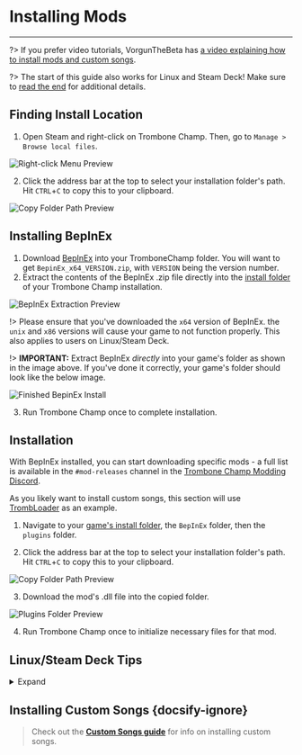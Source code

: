 # Installing Mods
---

?> If you prefer video tutorials, VorgunTheBeta has [a video explaining how to install mods and custom songs](https://youtu.be/pSwNSGx-P5c).

?> The start of this guide also works for Linux and Steam Deck! Make sure to [read the end](#linuxsteam-deck-specific-tips) for additional details.

## Finding Install Location
1. Open Steam and right-click on Trombone Champ. Then, go to `Manage > Browse local files`.  

![Right-click Menu Preview](../docs/files/localfilescontext.png)

2. Click the address bar at the top to select your installation folder's path. Hit `CTRL`+`C` to copy this to your clipboard.  

![Copy Folder Path Preview](../docs/files/copyfolderpath.png)

## Installing BepInEx

1. Download [BepInEx](https://github.com/BepInEx/BepInEx/releases/latest) into your TromboneChamp folder. You will want to get `BepinEx_x64_VERSION.zip`, with `VERSION` being the version number.
2. Extract the contents of the BepInEx .zip file directly into the [install folder](##finding-install-location) of your Trombone Champ installation.  

![BepInEx Extraction Preview](../docs/files/bepinexextract.png)

!> Please ensure that you've downloaded the `x64` version of BepInEx. the `unix` and `x86` versions will cause your game to not function properly. This also applies to users on Linux/Steam Deck.

!> **IMPORTANT:** Extract BepInEx *directly* into your game's folder as shown in the image above. If you've done it correctly, your game's folder should look like the below image.

![Finished BepinEx Install](../docs/files/finishedbepinex.png)

3. Run Trombone Champ once to complete installation.

## Installation

With BepInEx installed, you can start downloading specific mods - a full list is available in the `#mod-releases` channel in the [Trombone Champ Modding Discord](https://discord.gg/KVzKRsbetJ).

As you likely want to install custom songs, this section will use [TrombLoader](https://github.com/NyxTheShield/TrombLoader/releases/latest) as an example.

1. Navigate to your [game's install folder](###finding-install-location), the `BepInEx` folder, then the `plugins` folder.

2. Click the address bar at the top to select your installation folder's path. Hit `CTRL`+`C` to copy this to your clipboard.  

![Copy Folder Path Preview](../docs/files/copyfolderpathplugins.png)

3. Download the mod's .dll file into the copied folder.

![Plugins Folder Preview](../docs/files/pluginswithtrombloader.png)

4. Run Trombone Champ once to initialize necessary files for that mod.

## Linux/Steam Deck Tips
<details closed>
<summary>Expand</summary>

The process of installing BepInEx is largely the same as on Windows listed above, however there are some extra things to be aware of first:

 - To follow the guide, Steam Deck users will need to switch to Desktop Mode by holding down the power button and selecting `Desktop Mode` from the menu.

 - Steam Deck users will need to install the game to the internal storage, as BepInEx will not load from the microSD card.

 - As stated earlier, you will still need to install the `x64` Windows version of BepInEx, not the `unix` version, as Trombone Champ is still a Windows application running under Proton.

 - Save and log files are stored in your Steam folder within Proton's compatibility folders. 

    - On Steam Deck this can be found at:
  `~/.local/share/Steam/steamapps/compatdata/1059990/pfx/drive_c/users/steamuser/AppData/LocalLow/Holy Wow/TromboneChamp`
    - On other Linux flavors you can run `locate -r /Holy Wow$` from the terminal if you're unsure of where your Steam folder is.

You will also need to add `WINEDLLOVERRIDES="winhttp=n,b" %command%` to your game's launch options. To do this, right click the game in Steam and click `Properties`. Unlike on Windows, Proton won't load BepInEx's files unless specifically instructed to here.

![Steam Properties Preview](../docs/files/linuxsteamproperties.png)

Once added, BepInEx should now work! Install your mods [as instructed above](##installation) to get custom songs working.

### Video Backgrounds {docsify-ignore}

Some custom songs will include videos for their backgrounds, and the default Proton install cannot play these back. If you want these to work, you can install `GE-Proton` using [ProtonUp-Qt](https://davidotek.github.io/protonup-qt/). This is a version of Proton that includes some additional features, including the ability to play back video formats that Valve are unable to support officially.

We recommend following [this guide created by GamingOnLinux](https://www.gamingonlinux.com/2022/03/protonup-qt-got-upgraded-heres-how-to-use-it-on-steam-deck-and-linux/) for instructions on how to use ProtonUp-Qt and install `GE-Proton`.

!> Even with GE-Proton, you may still experience some issues with video playback depending on your setup.
</details>

## Installing Custom Songs {docsify-ignore}

> Check out the [**Custom Songs guide**](installing-songs) for info on installing custom songs.